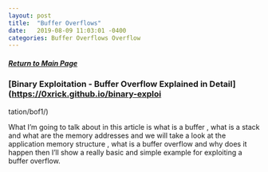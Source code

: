 ```yaml
---
layout: post
title:  "Buffer Overflows"
date:   2019-08-09 11:03:01 -0400
categories: Buffer Overflows Overflow
---
```

##### [Return to Main Page](https://thegetch.github.io/penetration/testing/resources/2020/07/24/Home/)

### [Binary Exploitation - Buffer Overflow Explained in Detail](https://0xrick.github.io/binary-exploi
tation/bof1/)

What I’m going to talk about in this article is what is a buffer , what is a stack and what are the memory addresses and we will take a look at the application memory structure , what is a buffer overflow and why does it happen then I’ll show a really basic and simple example for exploiting a buffer overflow.
